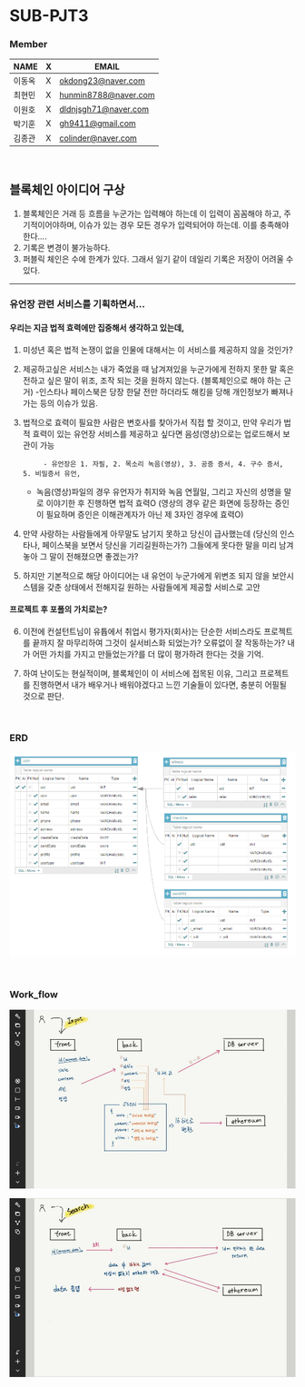 # SUB-PJT3


### Member

|NAME|X|EMAIL|
|------|---|---|
|이동옥|X|okdong23@naver.com|
|최현민|X|hunmin8788@naver.com|
|이원호| X    |dldnjsgh71@naver.com|
|박기훈|X|gh9411@gmail.com|
|김종관|X|colinder@naver.com|

​      		

## 블록체인 아이디어 구상

1. 블록체인은 거래 등 흐름을 누군가는 입력해야 하는데 
    이 입력이 꼼꼼해야 하고, 주기적이어야하며, 이슈가 있는 경우 모든 경우가 입력되어야 하는데.
    이를 충족해야 한다....
2. 기록은 변경이 불가능하다.
3. 퍼블릭 체인은 수에 한계가 있다. 그래서 일기 같이 데일리 기록은 저장이 어려울 수 있다. 





----------------------------------------------------------------------------------------------------------------------------------------------------------------

### 유언장 관련 서비스를 기획하면서...

#### 우리는 지금 법적 효력에만 집중해서 생각하고 있는데,

1. 미성년 혹은 법적 논쟁이 없을 인물에 대해서는 이 서비스를 제공하지 않을 것인가?

2. 제공하고싶은 서비스는 내가 죽었을 때 남겨져있을 누군가에게 전하지 못한 말 혹은 전하고 싶은 말이 위조, 조작 되는 것을 원하지 않는다. (블록체인으로 해야 하는 근거)
   	-인스타나 페이스북은 당장 한달 전만 하더라도 해킹을 당해 개인정보가 빠져나가는 등의 이슈가 있음.

3. 법적으로 효력이 필요한 사람은 변호사를 찾아가서 직접 할 것이고, 만약 우리가 법적 효력이 있는 유언장 서비스를 제공하고 싶다면 음성(영상)으로는 업로드해서 보관이 가능

            - 유언장은 1. 자필, 2. 목소리 녹음(영상), 3. 공증 증서, 4. 구수 증서, 5. 비밀증서 유언, 
	- 녹음(영상)파일의 경우 유언자가 취지와 녹음 연월일, 그리고 자신의 성명을 말로 이야기한 후 진행하면 법적 효력O 
	  (영상의 경우 같은 화면에 등장하는 증인이 필요하며 증인은 이해관계자가 아닌 제 3자인 경우에 효력O)

4. 만약 사랑하는 사람들에게 아무말도 남기지 못하고 당신이 급사했는데 (당신의 인스타나, 페이스북을 보면서 당신을 기리길원하는가?)
         그들에게 못다한 말을 미리 남겨놓아 그 말이 전해졌으면 좋겠는가?

5. 하지만 기본적으로 해당 아이디어는 내 유언이 누군가에게 위변조 되지 않을 보안시스템을 갖춘 상태에서 전해지길 원하는 사람들에게 제공할 서비스로 고안



#### 프로젝트 후 포폴의 가치로는?

6. 이전에 컨설턴트님이 유튭에서 취업시 평가자(회사)는 단순한 서비스라도 프로젝트를 끝까지 잘 마무리하여 그것이 실서비스화 되었는가? 오류없이 잘 작동하는가?
         내가 어떤 가치를 가지고 만들었는가?를 더 많이 평가하려 한다는 것을 기억. 

7. 하여 난이도는 현실적이며, 블록체인이 이 서비스에 접목된 이유, 그리고 프로젝트를 진행하면서 내가 배우거나 배워야겠다고 느낀 기술들이 있다면,  충분히 어필될 것으로 판단.

   ​    	

### ERD

<img src="/assets/ERD.png" width="auto" alt="ERD"></img>



​		

### Work_flow

<img src="/assets/flow_01.jpg" width="auto" alt="flow1"></img>

<img src="/assets/flow_02.jpg" width="auto" alt="flow2"></img>
